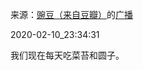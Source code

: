 来源：[豌豆（来自豆瓣）](https://www.douban.com/people/wondersays/)的[广播](https://www.douban.com/people/wondersays/status/2803164686/)


2020-02-10_23:34:31


我们现在每天吃菜苔和圆子。
